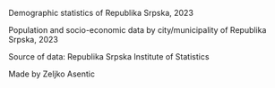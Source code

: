Demographic statistics of Republika Srpska, 2023

Population and socio-economic data by city/municipality of Republika Srpska, 2023

Source of data: Republika Srpska Institute of Statistics

Made by Zeljko Asentic

